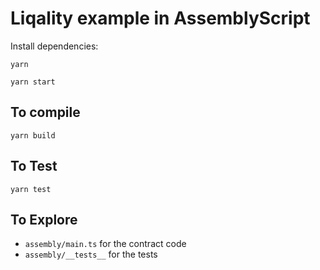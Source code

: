 # Liqality example in AssemblyScript

Install dependencies:

```
yarn
```

```
yarn start
```

## To compile

```
yarn build
```

## To Test

```
yarn test
```

## To Explore

- `assembly/main.ts` for the contract code
- `assembly/__tests__` for the tests
